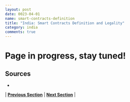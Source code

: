 ```yaml
---
layout: post
date: 0023-04-01
name: smart-contracts-definition
title: "India: Smart Contracts Definition and Legality"
category: india
comments: true
---
```

# Page in progress, stay tuned!

Sources
-- 
- 


| **[Previous Section]( https://neo-project.github.io/global-blockchain-compliance-hub//india/india-final-liability.html)** | **[Next Section]( https://neo-project.github.io/global-blockchain-compliance-hub//india/india-dispute-resolution.html)** |
